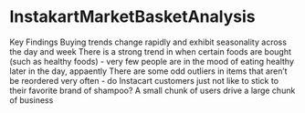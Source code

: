 # InstakartMarketBasketAnalysis

Key Findings
Buying trends change rapidly and exhibit seasonality across the day and week
There is a strong trend in when certain foods are bought (such as healthy foods) - very few people are in the mood of eating healthy later in the day, appaently
There are some odd outliers in items that aren’t be reordered very often - do Instacart customers just not like to stick to their favorite brand of shampoo?
A small chunk of users drive a large chunk of business
